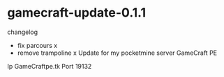 # gamecraft-update-0.1.1

changelog
- fix parcours x
- remove trampoline x
Update for my pocketmine server GameCraft PE

Ip GameCraftpe.tk Port 19132
